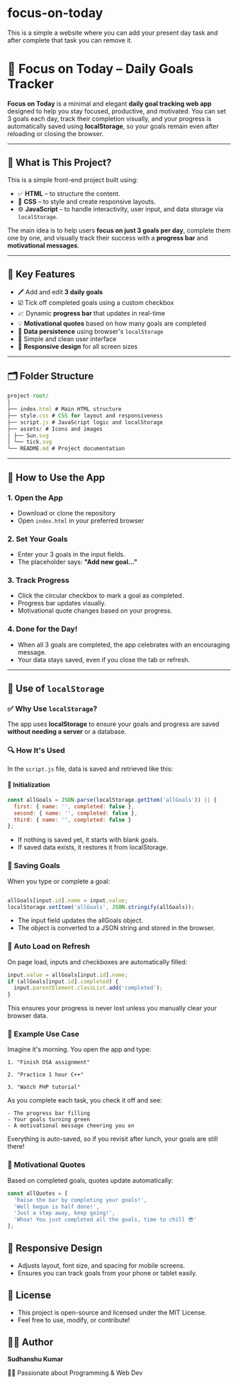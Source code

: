 # focus-on-today
This is a simple a website where you can add your present day task and after complete that task you can remove it.
# 🎯 Focus on Today – Daily Goals Tracker

**Focus on Today** is a minimal and elegant **daily goal tracking web app** designed to help you stay focused, productive, and motivated. You can set 3 goals each day, track their completion visually, and your progress is automatically saved using **localStorage**, so your goals remain even after reloading or closing the browser.

---

## 📌 What is This Project?

This is a simple front-end project built using:

- ✅ **HTML** – to structure the content.
- 🎨 **CSS** – to style and create responsive layouts.
- ⚙️ **JavaScript** – to handle interactivity, user input, and data storage via `localStorage`.

The main idea is to help users **focus on just 3 goals per day**, complete them one by one, and visually track their success with a **progress bar** and **motivational messages**.

---

## 🧠 Key Features

- 🖊️ Add and edit **3 daily goals**
- ☑️ Tick off completed goals using a custom checkbox
- 📈 Dynamic **progress bar** that updates in real-time
- 💡 **Motivational quotes** based on how many goals are completed
- 💾 **Data persistence** using browser's `localStorage`
- 🧼 Simple and clean user interface
- 📱 **Responsive design** for all screen sizes

---

## 🗂️ Folder Structure
```js
project-root/
│
├── index.html # Main HTML structure
├── style.css # CSS for layout and responsiveness
├── script.js # JavaScript logic and localStorage
├── assets/ # Icons and images
│ ├── Sun.svg
│ └── tick.svg
└── README.md # Project documentation
```
---

## 🔧 How to Use the App

### 1. Open the App

- Download or clone the repository
- Open `index.html` in your preferred browser

### 2. Set Your Goals

- Enter your 3 goals in the input fields.
- The placeholder says: **"Add new goal..."**

### 3. Track Progress

- Click the circular checkbox to mark a goal as completed.
- Progress bar updates visually.
- Motivational quote changes based on your progress.

### 4. Done for the Day!

- When all 3 goals are completed, the app celebrates with an encouraging message.
- Your data stays saved, even if you close the tab or refresh.

---

## 💾 Use of `localStorage`

### ✅ Why Use `localStorage`?

The app uses **localStorage** to ensure your goals and progress are saved **without needing a server** or a database.

### 🔍 How It's Used

In the `script.js` file, data is saved and retrieved like this:

#### 🧠 Initialization

```javascript
const allGoals = JSON.parse(localStorage.getItem('allGoals')) || {
  first: { name: '', completed: false },
  second: { name: '', completed: false },
  third: { name: '', completed: false }
};
```

- If nothing is saved yet, it starts with blank goals.
- If saved data exists, it restores it from localStorage.

### 💾 Saving Goals
When you type or complete a goal:
```js

allGoals[input.id].name = input.value;
localStorage.setItem('allGoals', JSON.stringify(allGoals));
```

- The input field updates the allGoals object.
- The object is converted to a JSON string and stored in the browser.

### 🔁 Auto Load on Refresh
On page load, inputs and checkboxes are automatically filled:

```js
input.value = allGoals[input.id].name;
if (allGoals[input.id].completed) {
  input.parentElement.classList.add('completed');
}
```

This ensures your progress is never lost unless you manually clear your browser data.

### 🧪 Example Use Case
Imagine it's morning. You open the app and type:

    1. "Finish DSA assignment"

    2. "Practice 1 hour C++"

    3. "Watch PHP tutorial"

As you complete each task, you check it off and see:

    - The progress bar filling
    - Your goals turning green
    - A motivational message cheering you on

Everything is auto-saved, so if you revisit after lunch, your goals are still there!

### 🧠 Motivational Quotes
Based on completed goals, quotes update automatically:

```js
const allQuotes = [
  'Raise the bar by completing your goals!',
  'Well begun is half done!',
  'Just a step away, keep going!',
  'Whoa! You just completed all the goals, time to chill 😎'
];
```

## 📱 Responsive Design

- Adjusts layout, font size, and spacing for mobile screens.
- Ensures you can track goals from your phone or tablet easily.


## 📄 License
- This project is open-source and licensed under the MIT License.
- Feel free to use, modify, or contribute!


## 🙋‍♂️ Author
**Sudhanshu Kumar**

👨‍💻 Passionate about Programming & Web Dev
